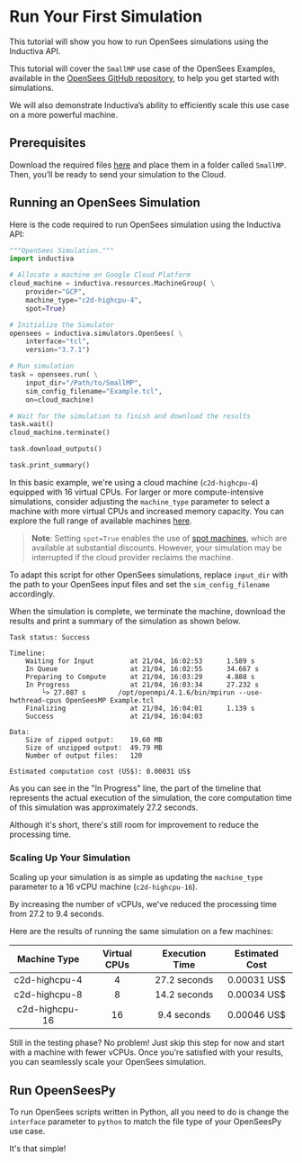 # Run Your First Simulation
This tutorial will show you how to run OpenSees simulations using the Inductiva API. 

This tutorial will cover the `SmallMP` use case of the OpenSees Examples, available in the [OpenSees GitHub repository](https://github.com/OpenSees/OpenSees), to help you get started with simulations.

We will also demonstrate Inductiva’s ability to efficiently scale this use case on a more powerful machine.

## Prerequisites
Download the required files [here](https://github.com/OpenSees/OpenSees/tree/master/EXAMPLES/SmallMP) and place them in a folder called `SmallMP`. Then, you’ll be ready to send your simulation to the Cloud.

## Running an OpenSees Simulation
Here is the code required to run OpenSees simulation using the Inductiva API:

```python
"""OpenSees Simulation."""
import inductiva

# Allocate a machine on Google Cloud Platform
cloud_machine = inductiva.resources.MachineGroup( \
    provider="GCP",
    machine_type="c2d-highcpu-4",
	spot=True)

# Initialize the Simulator
opensees = inductiva.simulators.OpenSees( \
    interface="tcl",
    version="3.7.1")

# Run simulation
task = opensees.run( \
    input_dir="/Path/to/SmallMP",
    sim_config_filename="Example.tcl",
    on=cloud_machine)

# Wait for the simulation to finish and download the results
task.wait()
cloud_machine.terminate()

task.download_outputs()

task.print_summary()
```

In this basic example, we're using a cloud machine (`c2d-highcpu-4`) equipped with 16 virtual CPUs. 
For larger or more compute-intensive simulations, consider adjusting the `machine_type` parameter to select 
a machine with more virtual CPUs and increased memory capacity. You can explore the full range of available machines [here](https://console.inductiva.ai/machine-groups/instance-types).

> **Note**: Setting `spot=True` enables the use of [spot machines](../how-it-works/machines/spot-machines.md), which are available at substantial discounts. 
> However, your simulation may be interrupted if the cloud provider reclaims the machine.

To adapt this script for other OpenSees simulations, replace `input_dir` with the
path to your OpenSees input files and set the `sim_config_filename` accordingly.

When the simulation is complete, we terminate the machine, download the results and print a summary of the simulation as shown below.

```
Task status: Success

Timeline:
	Waiting for Input         at 21/04, 16:02:53      1.589 s
	In Queue                  at 21/04, 16:02:55      34.667 s
	Preparing to Compute      at 21/04, 16:03:29      4.888 s
	In Progress               at 21/04, 16:03:34      27.232 s
		└> 27.087 s        /opt/openmpi/4.1.6/bin/mpirun --use-hwthread-cpus OpenSeesMP Example.tcl
	Finalizing                at 21/04, 16:04:01      1.139 s
	Success                   at 21/04, 16:04:03      

Data:
	Size of zipped output:    19.60 MB
	Size of unzipped output:  49.79 MB
	Number of output files:   120

Estimated computation cost (US$): 0.00031 US$
```

As you can see in the "In Progress" line, the part of the timeline that represents the actual execution of the simulation, 
the core computation time of this simulation was approximately 27.2 seconds.

Although it's short, there's still room for improvement to reduce the processing
time.

### Scaling Up Your Simulation  
Scaling up your simulation is as simple as updating the `machine_type` parameter to a 16 vCPU machine (`c2d-highcpu-16`).

By increasing the number of vCPUs, we've reduced the processing time from 27.2 
to 9.4 seconds.

Here are the results of running the same simulation on a few machines:

|  Machine Type  | Virtual CPUs |Execution Time| Estimated Cost |
|:--------------:|:------------:|:------------:|:--------------:|
|  c2d-highcpu-4 |       4      | 27.2 seconds | 0.00031 US$    |
|  c2d-highcpu-8 |       8      | 14.2 seconds | 0.00034 US$    |
| c2d-highcpu-16 |      16      | 9.4 seconds  | 0.00046 US$    |

Still in the testing phase? No problem! Just skip this step for now and start
with a machine with fewer vCPUs. Once you're satisfied with your results, you
can seamlessly scale your OpenSees simulation.

## Run OpeenSeesPy
To run OpenSees scripts written in Python, all you need to do is change the `interface` parameter to `python` to match the
file type of your OpenSeesPy use case. 

It's that simple!
